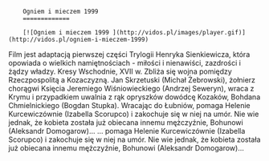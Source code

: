 
        Ogniem i mieczem 1999 
        =============
        
        [![Ogniem i mieczem 1999 ](http://vidos.pl/images/player.gif)](http://vidos.pl/ogniem-i-mieczem-1999)
        
        
 Film jest adaptacją pierwszej części Trylogii Henryka Sienkiewicza, która opowiada o wielkich namiętnościach - miłości i nienawiści, zazdrości i żądzy władzy. Kresy Wschodnie, XVII w. Zbliża się wojna pomiędzy Rzeczpospolitą a Kozaczyzną. Jan Skrzetuski (Michał Żebrowski), żołnierz chorągwi Księcia Jeremiego Wiśniowieckiego (Andrzej Seweryn), wraca z Krymu i przypadkiem uwalnia z rąk opryszków dowódcę Kozaków, Bohdana Chmielnickiego (Bogdan Stupka). Wracając do Łubniów, pomaga Helenie Kurcewiczównie (Izabella Scorupco) i zakochuje się w niej na umór. Nie wie jednak, że kobieta została już obiecana innemu mężczyźnie, Bohunowi (Aleksandr Domogarow)...   ... pomaga Helenie Kurcewiczównie (Izabella Scorupco) i zakochuje się w niej na umór. Nie wie jednak, że kobieta została już obiecana innemu mężczyźnie, Bohunowi (Aleksandr Domogarow)...
    